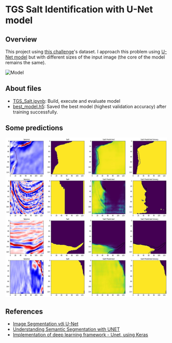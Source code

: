 # TGS Salt Identification with U-Net model  
## Overview  
This project using [this challenge](https://www.kaggle.com/c/tgs-salt-identification-challenge)'s dataset. I approach this problem using [U-Net model](https://arxiv.org/abs/1505.04597) but with different sizes of the input image (the core of the model remains the same).  

![Model](https://images2.programmersought.com/281/94/947552a81a65ac339f86e84454a212d1.png)

## About files  
- [TGS_Salt.ipynb](https://github.com/thanhtvt/ML-DL-projects/blob/main/salt_image_segmentation/TGS_Salt.ipynb): Build, execute and evaluate model
- [best_model.h5](https://github.com/thanhtvt/ML-DL-projects/blob/main/salt_image_segmentation/best_model.h5): Saved the best model (highest validation accuracy) after training successfully.  

## Some predictions  
![prediction](https://github.com/thanhtvt/ML-DL-projects/blob/main/salt_image_segmentation/prediction.jpg)  
  
## References
- [Image Segmentation với U-Net](https://nttuan8.com/bai-12-image-segmentation-voi-u-net/)
- [Understanding Semantic Segmentation with UNET](https://towardsdatascience.com/understanding-semantic-segmentation-with-unet-6be4f42d4b47)  
- [Implementation of deep learning framework - Unet, using Keras](https://github.com/zhixuhao/unet)
